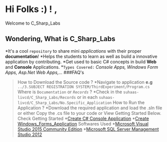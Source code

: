 # Hi Folks :) ! , 
Welcome to C_Sharp_Labs
## Wondering, What is C_Sharp_Labs
*It's a cool `repository` to share mini *applications* with their proper **documentation**!
*Helps the students to learn as well as build a innovative application by contributing.
*Get used to basic C# concepts in build **Web** and **Console** Applications.
*`Types Covered:` *Console Apps, Windows Form Apps, Asp.Net Web Apps,...*
###FAQ's
> How to Download the Source code ?
*Navigate to application **e.g**  `../3.SUBJECT REGISTRATION SYSTEM/ThirdExperiment/Program.cs`
> Where is `Documentation` or *`Records`* ?
*Check in the `suhaas-livcd/C_Sharp_Labs/Records` or in each `suhaas-livcd/C_Sharp_Labs/No.Specific_Application`
> How to Run the Application ?
*Download the required application and load the .sln file or either Copy the .cs file to your code or View Getting Started Below.
>Check Getting Started 
*[Create C# Console Application](https://msdn.microsoft.com/en-IN/library/0wc2kk78(v=vs.90).aspx)
*[Create Windows_Forms_Application](https://msdn.microsoft.com/en-us/library/dd492132.aspx)
> Softwares Used
*[Microsoft Visual Studio 2015 Community Edition](https://www.microsoft.com/en-in/download/details.aspx?id=48146)
*[Microsoft SQL Server Management Studio 2012](https://www.microsoft.com/en-in/download/details.aspx?id=29062)
